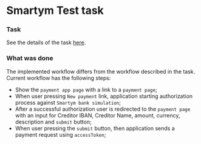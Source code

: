 # Smartym Test task

### Task

See the details of the task [here](http://test.devenv.smartym.by/).

### What was done

The implemented workflow differs from the workflow described in the task.
Current workflow has the following steps:
 - Show the `payment app page` with a link to a `payment page`;
 - When user pressing `New payment` link, application starting authorization process against `Smartym bank simulation`;
 - After a successful authorization user is redirected to the `payment page` with an input for Creditor IBAN, Creditor Name, amount, currency, description and `submit` button;
 - When user pressing the `submit` button, then application sends a payment request using `accessToken`;
